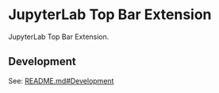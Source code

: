# JupyterLab Top Bar Extension

JupyterLab Top Bar Extension.

## Development

See: [README.md#Development](../../README.md#Development)
